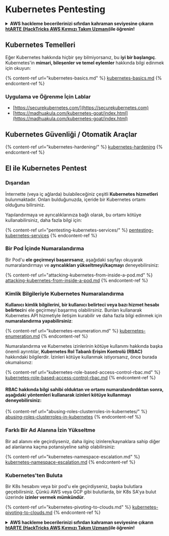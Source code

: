 # Kubernetes Pentesting

<details>

<summary><strong>AWS hackleme becerilerinizi sıfırdan kahraman seviyesine çıkarın</strong> <a href="https://training.hacktricks.xyz/courses/arte"><strong>htARTE (HackTricks AWS Kırmızı Takım Uzmanı)</strong></a><strong>ile öğrenin!</strong></summary>

HackTricks'ı desteklemenin diğer yolları:

* Şirketinizi HackTricks'te **reklamınızı görmek** veya **HackTricks'i PDF olarak indirmek** için [**ABONELİK PLANLARINI**](https://github.com/sponsors/carlospolop) kontrol edin!
* [**Resmi PEASS & HackTricks ürünlerini**](https://peass.creator-spring.com) edinin
* Özel [**NFT'lerden**](https://opensea.io/collection/the-peass-family) oluşan koleksiyonumuz [**The PEASS Ailesi'ni**](https://opensea.io/collection/the-peass-family) keşfedin
* 💬 [**Discord grubuna**](https://discord.gg/hRep4RUj7f) veya [**telegram grubuna**](https://t.me/peass) **katılın** veya **Twitter** 🐦 [**@carlospolopm**](https://twitter.com/carlospolopm)'u **takip edin**.
* **Hacking hilelerinizi** [**HackTricks**](https://github.com/carlospolop/hacktricks) ve [**HackTricks Cloud**](https://github.com/carlospolop/hacktricks-cloud) github depolarına **PR göndererek paylaşın**.

</details>

## Kubernetes Temelleri

Eğer Kubernetes hakkında hiçbir şey bilmiyorsanız, bu **iyi bir başlangıç**. Kubernetes'in **mimari, bileşenler ve temel eylemler** hakkında bilgi edinmek için okuyun:

{% content-ref url="kubernetes-basics.md" %}
[kubernetes-basics.md](kubernetes-basics.md)
{% endcontent-ref %}

### Uygulama ve Öğrenme İçin Lablar

* [https://securekubernetes.com/](https://securekubernetes.com)
* [https://madhuakula.com/kubernetes-goat/index.html](https://madhuakula.com/kubernetes-goat/index.html)

## Kubernetes Güvenliği / Otomatik Araçlar

{% content-ref url="kubernetes-hardening/" %}
[kubernetes-hardening](kubernetes-hardening/)
{% endcontent-ref %}

## El ile Kubernetes Pentest

### Dışarıdan

İnternette (veya iç ağlarda) bulabileceğiniz çeşitli **Kubernetes hizmetleri** bulunmaktadır. Onları bulduğunuzda, içeride bir Kubernetes ortamı olduğunu bilirsiniz.

Yapılandırmaya ve ayrıcalıklarınıza bağlı olarak, bu ortamı kötüye kullanabilirsiniz, daha fazla bilgi için:

{% content-ref url="pentesting-kubernetes-services/" %}
[pentesting-kubernetes-services](pentesting-kubernetes-services/)
{% endcontent-ref %}

### Bir Pod İçinde Numaralandırma

Bir Pod'u **ele geçirmeyi başarırsanız**, aşağıdaki sayfayı okuyarak numaralandırmayı ve **ayrıcalıkları yükseltmeyi/kaçmayı** deneyebilirsiniz:

{% content-ref url="attacking-kubernetes-from-inside-a-pod.md" %}
[attacking-kubernetes-from-inside-a-pod.md](attacking-kubernetes-from-inside-a-pod.md)
{% endcontent-ref %}

### Kimlik Bilgileriyle Kubernetes Numaralandırma

**Kullanıcı kimlik bilgilerini, bir kullanıcı belirteci veya bazı hizmet hesabı belirteci**ni ele geçirmeyi başarmış olabilirsiniz. Bunları kullanarak Kubernetes API hizmetiyle iletişim kurabilir ve daha fazla bilgi edinmek için **numaralandırma yapabilirsiniz**:

{% content-ref url="kubernetes-enumeration.md" %}
[kubernetes-enumeration.md](kubernetes-enumeration.md)
{% endcontent-ref %}

Numaralandırma ve Kubernetes izinlerinin kötüye kullanımı hakkında başka önemli ayrıntılar, **Kubernetes Rol Tabanlı Erişim Kontrolü (RBAC)** hakkındaki bilgilerdir. İzinleri kötüye kullanmak istiyorsanız, önce burada okumalısınız:

{% content-ref url="kubernetes-role-based-access-control-rbac.md" %}
[kubernetes-role-based-access-control-rbac.md](kubernetes-role-based-access-control-rbac.md)
{% endcontent-ref %}

#### RBAC hakkında bilgi sahibi olduktan ve ortamı numaralandırdıktan sonra, aşağıdaki yöntemleri kullanarak izinleri kötüye kullanmayı deneyebilirsiniz:

{% content-ref url="abusing-roles-clusterroles-in-kubernetes/" %}
[abusing-roles-clusterroles-in-kubernetes](abusing-roles-clusterroles-in-kubernetes/)
{% endcontent-ref %}

### Farklı Bir Ad Alanına İzin Yükseltme

Bir ad alanını ele geçirdiyseniz, daha ilginç izinlere/kaynaklara sahip diğer ad alanlarına kaçma potansiyeline sahip olabilirsiniz:

{% content-ref url="kubernetes-namespace-escalation.md" %}
[kubernetes-namespace-escalation.md](kubernetes-namespace-escalation.md)
{% endcontent-ref %}

### Kubernetes'ten Buluta

Bir K8s hesabını veya bir pod'u ele geçirdiyseniz, başka bulutlara geçebilirsiniz. Çünkü AWS veya GCP gibi bulutlarda, bir K8s SA'ya bulut üzerinde **izinler vermek mümkündür**.

{% content-ref url="kubernetes-pivoting-to-clouds.md" %}
[kubernetes-pivoting-to-clouds.md](kubernetes-pivoting-to-clouds.md)
{% endcontent-ref %}

<details>

<summary><strong>AWS hackleme becerilerinizi sıfırdan kahraman seviyesine çıkarın</strong> <a href="https://training.hacktricks.xyz/courses/arte"><strong>htARTE (HackTricks AWS Kırmızı Takım Uzmanı)</strong></a><strong>ile öğrenin!</strong></summary>

HackTricks'ı desteklemenin diğer yolları:

* Şirketinizi HackTricks'te **reklamınızı görmek** veya **HackTricks'i PDF olarak indirmek** için [**ABONELİK PLANLARINI**](https://github.com/sponsors/carlospolop) kontrol edin!
* [**Resmi PEASS & HackTricks ürünlerini**](https://peass.creator-spring.com) edinin
* Özel [**NFT'lerden**](https://opensea.io/collection/the-peass-family) oluşan koleksiyonumuz [**The PEASS Ailesi'ni**](https://opensea.io/collection/the-peass-family) keşfedin
* 💬 [**Discord grubuna**](https://discord.gg/hRep4RUj7f) veya [**telegram grubuna**](https://t.me/peass) **katılın** veya **Twitter** 🐦 [**@carlospolopm**](https://twitter.com/carlospolopm)'u **takip edin**.
* **Hacking hilelerinizi** [**HackTricks**](https://github.com/carlospolop/hacktricks) ve [**HackTricks Cloud**](https://github.com/carlospolop/hacktricks-cloud) github depolarına **PR göndererek paylaşın**.

</details>

